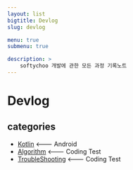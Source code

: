 ```yaml
---
layout: list
bigtitle: Devlog
slug: devlog

menu: true
submenu: true

description: >
    softychoo 개발에 관한 모든 과정 기록노트
---
```




# Devlog

## categories

* [Kotlin] <--- Android
* [Algorithm] <--- Coding Test
* [TroubleShooting] <--- Coding Test

[Kotlin]: /kotlin/
[Algorithm]: /algorithm/
[TroubleShooting]: /troubleshooting/






